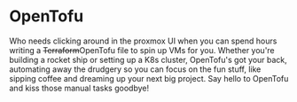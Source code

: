 # OpenTofu

Who needs clicking around in the proxmox UI when you can spend hours writing a ~~Terraform~~OpenTofu file to spin up VMs for you. Whether you're building a rocket ship or setting up a K8s cluster, OpenTofu's got your back, automating away the drudgery so you can focus on the fun stuff, like sipping coffee and dreaming up your next big project. Say hello to OpenTofu and kiss those manual tasks goodbye!







